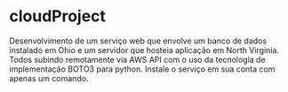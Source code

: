 # cloudProject
Desenvolvimento de um serviço web que envolve um banco de dados instalado em Ohio e um servidor que hosteia aplicação em North Virginia. Todos subindo remotamente via AWS API com o uso da tecnologia de implementação BOTO3 para python.
Instale o serviço em sua conta com apenas um comando.
